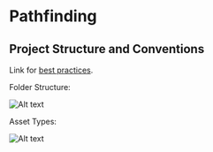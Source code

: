 # Pathfinding

## Project Structure and Conventions

Link for [best practices](https://unity.com/how-to/organizing-your-project#:~:text=Although%20there%20is%20no%20single%20way%20to%20organize,your%20internal%20assets%20separate%20from%20third-party%20ones.%20).

Folder Structure:

![Alt text](https://unity.com/sites/default/files/styles/810_scale_width/public/2022-04/Folder%20structure%20example%201.JPG?itok=w1RVpUxG "Folder Structure")

Asset Types:

![Alt text](https://unity.com/sites/default/files/styles/810_scale_width/public/2022-04/Asset%20Types%20Chart.jpg?itok=r1BpArIp "Asset Types")

